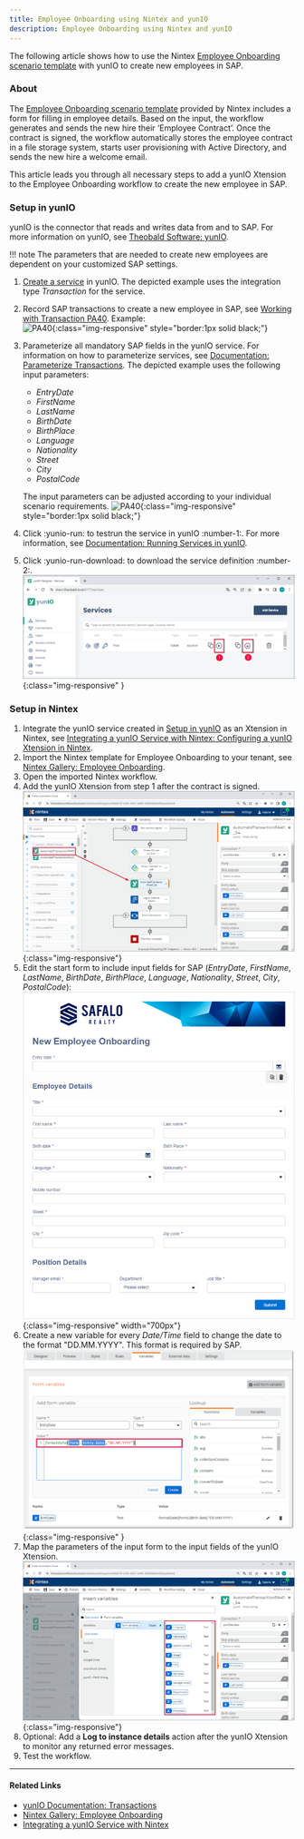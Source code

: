 ```yaml
---
title: Employee Onboarding using Nintex and yunIO
description: Employee Onboarding using Nintex and yunIO
---
```


The following article shows how to use the Nintex [Employee Onboarding scenario template](https://gallery.nintex.com/t/employee-onboarding) with yunIO to create new employees in SAP.<br>


### About

The [Employee Onboarding scenario template](https://gallery.nintex.com/t/employee-onboarding) provided by Nintex includes a form for filling in employee details. 
Based on the input, the workflow generates and sends the new hire their ‘Employee Contract’. 
Once the contract is signed, the workflow automatically stores the employee contract in a file storage system, starts user provisioning with Active Directory, and sends the new hire a welcome email.

This article leads you through all necessary steps to add a yunIO Xtension to the Employee Onboarding workflow to create the new employee in SAP.

### Setup in yunIO

yunIO is the connector that reads and writes data from and to SAP.
For more information on yunIO, see [Theobald Software: yunIO](https://theobald-software.com/en/yunio/).

!!! note
    The parameters that are needed to create new employees are dependent on your customized SAP settings.

1. [Create a service](../getting-started.md/#create-a-service) in yunIO.
The depicted example uses the integration type *Transaction* for the service.
2. Record SAP transactions to create a new employee in SAP, see [Working with Transaction PA40](transaction-pa40.md). Example:<br>
![PA40](../assets/images/yunio/articles/pa40.gif){:class="img-responsive"  style="border:1px solid black;"}
3. Parameterize all mandatory SAP fields in the yunIO service. 
For information on how to parameterize services, see [Documentation: Parameterize Transactions](../documentation/transactions/transactions.md/#parameterize-transactions).
The depicted example uses the following input parameters:
	- *EntryDate*
	- *FirstName*
	- *LastName*
	- *BirthDate*
	- *BirthPlace*
	- *Language*
	- *Nationality*
	- *Street*
	- *City*
	- *PostalCode*
	
	The input parameters can be adjusted according to your individual scenario requirements.
	![PA40](../assets/images/yunio/articles/pa40-parameters.gif){:class="img-responsive"  style="border:1px solid black;"}
4. Click :yunio-run: to testrun the service in yunIO :number-1:. For more information, see [Documentation: Running Services in yunIO](../documentation/run-services.md/#running-services-in-yunio).
5. Click :yunio-run-download: to download the service definition :number-2:.<br>
![yunio-Services-Function-Download](../assets/images/yunio/articles/yunio-run-services-function-download.png){:class="img-responsive" }

<!---
&bull; Entry Date <br>
&bull; First Name <br>
&bull; Last Name <br>
&bull; Birth Date <br>
&bull; Birth Place <br>
&bull; Language <br>
&bull; Nationality <br>
&bull; Street <br>
&bull; City <br>
&bull; Postal Code <br>
-->

### Setup in Nintex

1. Integrate the yunIO service created in [Setup in yunIO](#setup-in-yunio) as an Xtension in Nintex, see [Integrating a yunIO Service with Nintex: Configuring a yunIO Xtension in Nintex](integrating-a-yunio-service-with-nintex.md/#configuring-a-yunio-xtension-in-nintex).
2. Import the Nintex template for Employee Onboarding to your tenant, see [Nintex Gallery: Employee Onboarding](https://gallery.nintex.com/t/employee-onboarding).
3. Open the imported Nintex workflow.
4. Add the yunIO Xtension from step 1 after the contract is signed.<br>
![personnel-actions-nintex](../assets/images/yunio/articles/personnel-actions-nintex.png){:class="img-responsive"}
5. Edit the start form to include input fields for SAP (*EntryDate*, *FirstName*, *LastName*, *BirthDate*, *BirthPlace*, *Language*, *Nationality*, *Street*, *City*, *PostalCode*):<br>
![personnel-actions-nintex-form2](../assets/images/yunio/articles/personnel-actions-nintex-form2.png){:class="img-responsive" width="700px"}
6. Create a new variable for every *Date/Time* field to change the date to the format "DD.MM.YYYY". This format is required by SAP.<br>
![personnel-actions-nintex-date](../assets/images/yunio/articles/personnel-actions-nintex-date.png){:class="img-responsive" }
7. Map the parameters of the input form to the input fields of the yunIO Xtension.<br>
![personnel-actions-nintex-parameters](../assets/images/yunio/articles/personnel-actions-nintex-parameters.png){:class="img-responsive"}
8. Optional: Add a **Log to instance details** action after the yunIO Xtension to monitor any returned error messages.
9. Test the workflow.


*****
#### Related Links
- [yunIO Documentation: Transactions](../documentation/transactions/index.md)
- [Nintex Gallery: Employee Onboarding](https://gallery.nintex.com/t/employee-onboarding)
- [Integrating a yunIO Service with Nintex](integrating-a-yunio-service-with-nintex.md)
